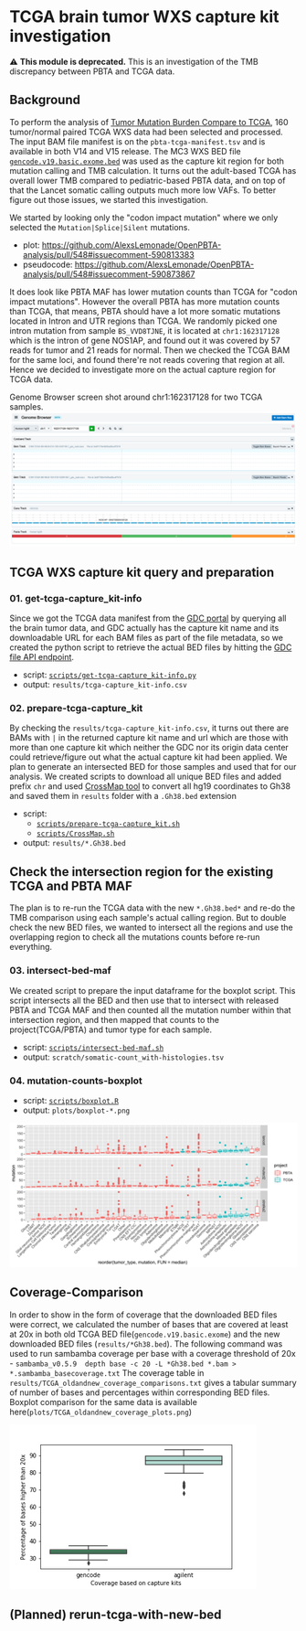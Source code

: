 # TCGA brain tumor WXS capture kit investigation

⚠️ **This module is deprecated.**
This is an investigation of the TMB discrepancy between PBTA and TCGA data. 

## Background
To perform the analysis of [Tumor Mutation Burden Compare to TCGA](https://github.com/AlexsLemonade/OpenPBTA-analysis/tree/master/analyses/tmb-compare), 160 tumor/normal paired TCGA WXS data had been selected and processed. The input BAM file manifest is on the `pbta-tcga-manifest.tsv` and is available in both V14 and V15 release. The MC3 WXS BED file [`gencode.v19.basic.exome.bed`](https://gdc.cancer.gov/about-data/publications/mc3-2017) was used as the capture kit region for both mutation calling and TMB calculation. It turns out the adult-based TCGA has overall lower TMB compared to pediatric-based PBTA data, and on top of that the Lancet somatic calling outputs much more low VAFs. To better figure out those issues, we started this investigation.

We started by looking only the "codon impact mutation" where we only selected the `Mutation|Splice|Silent` mutations.
- plot: https://github.com/AlexsLemonade/OpenPBTA-analysis/pull/548#issuecomment-590813383
- pseudocode: https://github.com/AlexsLemonade/OpenPBTA-analysis/pull/548#issuecomment-590873867

It does look like PBTA MAF has lower mutation counts than TCGA for "codon impact mutations". However the overall PBTA has more mutation counts than TCGA, that means, PBTA should have a lot more somatic mutations located in Intron and UTR regions than TCGA. We randomly picked one intron mutation from sample `BS_VVD8TJNE`, it is located at `chr1:162317128` which is the intron of gene NOS1AP, and found out it was covered by 57 reads for tumor and 21 reads for normal. Then we checked the TCGA BAM for the same loci, and found there're not reads covering that region at all. Hence we decided to investigate more on the actual capture region for TCGA data.

Genome Browser screen shot around chr1:162317128 for two TCGA samples.
![](./plots/screen-shot-genome-browser-tcga-gencode.png)

## TCGA WXS capture kit query and preparation
### 01. get-tcga-capture_kit-info
Since we got the TCGA data manifest from the [GDC portal](https://portal.gdc.cancer.gov/) by querying all the brain tumor data, and GDC actually has the capture kit name and its downloadable URL for each BAM files as part of the file metadata, so we created the python script to retrieve the actual BED files by hitting the [GDC file API endpoint](https://docs.gdc.cancer.gov/API/Users_Guide/Search_and_Retrieval/).

- script: [`scripts/get-tcga-capture_kit-info.py`](scripts/get-tcga-capture_kit-info.py)
- output: `results/tcga-capture_kit-info.csv`

### 02. prepare-tcga-capture_kit
By checking the `results/tcga-capture_kit-info.csv`, it turns out there are BAMs with `|` in the returned capture kit name and url which are those with more than one capture kit which neither the GDC nor its origin data center could retrieve/figure out what the actual capture kit had been applied. We plan to generate an intersected BED for those samples and used that for our analysis. We created scripts to download all unique BED files and added prefix `chr` and used [CrossMap tool](http://crossmap.sourceforge.net/) to convert all hg19 coordinates to Gh38 and saved them in  `results` folder with a `.Gh38.bed` extension

- script: 
  - [`scripts/prepare-tcga-capture_kit.sh`](scripts/prepare-tcga-capture_kit.sh)
  - [`scripts/CrossMap.sh`](scripts/CrossMap.sh)
- output: `results/*.Gh38.bed`

## Check the intersection region for the existing TCGA and PBTA MAF
The plan is to re-run the TCGA data with the new `*.Gh38.bed*` and re-do the TMB comparison using each sample's actual calling region. But to double check the new BED files, we wanted to intersect all the regions and use the overlapping region to check all the mutations counts before re-run everything.

### 03. intersect-bed-maf
We created script to prepare the input dataframe for the boxplot script. This script intersects all the BED and then use that to intersect with released PBTA and TCGA MAF and then counted all the mutation number within that intersection region, and then mapped that counts to the project(TCGA/PBTA) and tumor type for each sample.
- script: [`scripts/intersect-bed-maf.sh`](scripts/intersect-bed-maf.sh)
- output: `scratch/somatic-count_with-histologies.tsv`

### 04. mutation-counts-boxplot
- script: [`scripts/boxplot.R`](scripts/boxplot.R)
- output: `plots/boxplot-*.png`

![](plots/boxplot-all.png)

## Coverage-Comparison
In order to show in the form of coverage that the downloaded BED files were  correct, we calculated the number of bases that are covered  at least at 20x in both old TCGA BED file(`gencode.v19.basic.exome`) and the new downloaded BED files (`results/*Gh38.bed`). The following command was used to run sambamba coverage per base with a coverage threshold of 20x -
`sambamba_v0.5.9  depth base -c 20 -L *Gh38.bed *.bam > *.sambamba_basecoverage.txt`
The coverage table in `results/TCGA_oldandnew_coverage_comparisons.txt` gives  a  tabular summary of  number of bases and percentages within corresponding BED files. Boxplot comparison for the same data is available here(`plots/TCGA_oldandnew_coverage_plots.png`)

![](plots/TCGA_oldandnew_coverage_plots.png)

## (Planned) rerun-tcga-with-new-bed
